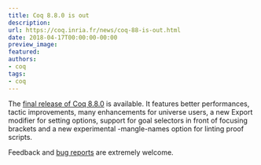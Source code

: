 ```yaml
---
title: Coq 8.8.0 is out
description:
url: https://coq.inria.fr/news/coq-88-is-out.html
date: 2018-04-17T00:00:00-00:00
preview_image:
featured:
authors:
- coq
tags:
- coq
---
```



The <a href="https://github.com/coq/coq/releases/tag/V8.8.0">final release of Coq 8.8.0</a> is
available. It features better performances, tactic improvements, many
enhancements for universe users, a new Export modifier for setting options,
support for goal selectors in front of focusing brackets and a new experimental
-mangle-names option for linting proof scripts.

Feedback and <a href="https://github.com/coq/coq/issues">bug reports</a> are extremely welcome.


 
